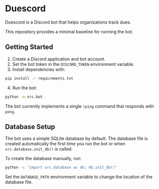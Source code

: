 # Duescord

Duescord is a Discord bot that helps organizations track dues.

This repository provides a minimal baseline for running the bot.

## Getting Started

1. Create a Discord application and bot account.
2. Set the bot token in the `DISCORD_TOKEN` environment variable.
3. Install dependencies with:

```bash
pip install -r requirements.txt
```

4. Run the bot:

```bash
python -m src.bot
```

The bot currently implements a single `!ping` command that responds with `pong`.


## Database Setup

The bot uses a simple SQLite database by default. The database file is
created automatically the first time you run the bot or when
`src.database.init_db()` is called.

To create the database manually, run:

```bash
python -c "import src.database as db; db.init_db()"
```

Set the `DATABASE_PATH` environment variable to change the location of
the database file.
